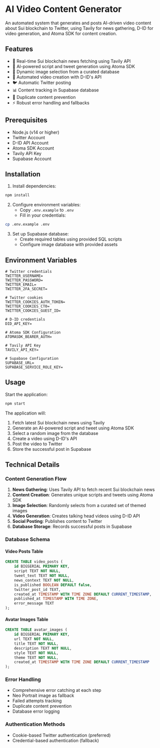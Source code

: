 # AI Video Content Generator

An automated system that generates and posts AI-driven video content about Sui blockchain to Twitter, using Tavily for news gathering, D-ID for video generation, and Atoma SDK for content creation.

## Features

- 📰 Real-time Sui blockchain news fetching using Tavily API
- 🤖 AI-powered script and tweet generation using Atoma SDK
- 🎨 Dynamic image selection from a curated database
- 🎥 Automated video creation with D-ID's API
- 🐦 Automatic Twitter posting
- 📊 Content tracking in Supabase database
- 🔄 Duplicate content prevention
- ⚡ Robust error handling and fallbacks

## Prerequisites

- Node.js (v14 or higher)
- Twitter Account
- D-ID API Account
- Atoma SDK Account
- Tavily API Key
- Supabase Account

## Installation

1. Install dependencies:

```bash
npm install
```

2. Configure environment variables:
   - Copy `.env.example` to `.env`
   - Fill in your credentials:

```bash
cp .env.example .env
```

3. Set up Supabase database:
   - Create required tables using provided SQL scripts
   - Configure image database with provided assets

## Environment Variables

```env
# Twitter credentials
TWITTER_USERNAME=
TWITTER_PASSWORD=
TWITTER_EMAIL=
TWITTER_2FA_SECRET=

# Twitter cookies
TWITTER_COOKIES_AUTH_TOKEN=
TWITTER_COOKIES_CT0=
TWITTER_COOKIES_GUEST_ID=

# D-ID credentials
DID_API_KEY=

# Atoma SDK Configuration
ATOMASDK_BEARER_AUTH=

# Tavily API Key
TAVILY_API_KEY=

# Supabase Configuration
SUPABASE_URL=
SUPABASE_SERVICE_ROLE_KEY=
```

## Usage

Start the application:

```bash
npm start
```

The application will:

1. Fetch latest Sui blockchain news using Tavily
2. Generate an AI-powered script and tweet using Atoma SDK
3. Select a random image from the database
4. Create a video using D-ID's API
5. Post the video to Twitter
6. Store the successful post in Supabase

## Technical Details

### Content Generation Flow

1. **News Gathering**: Uses Tavily API to fetch recent Sui blockchain news
2. **Content Creation**: Generates unique scripts and tweets using Atoma SDK
3. **Image Selection**: Randomly selects from a curated set of themed images
4. **Video Generation**: Creates talking head videos using D-ID API
5. **Social Posting**: Publishes content to Twitter
6. **Database Storage**: Records successful posts in Supabase

### Database Schema

#### Video Posts Table

```sql
CREATE TABLE video_posts (
    id BIGSERIAL PRIMARY KEY,
    script TEXT NOT NULL,
    tweet_text TEXT NOT NULL,
    news_context TEXT NOT NULL,
    is_published BOOLEAN DEFAULT false,
    twitter_post_id TEXT,
    created_at TIMESTAMP WITH TIME ZONE DEFAULT CURRENT_TIMESTAMP,
    published_at TIMESTAMP WITH TIME ZONE,
    error_message TEXT
);
```

#### Avatar Images Table

```sql
CREATE TABLE avatar_images (
    id BIGSERIAL PRIMARY KEY,
    url TEXT NOT NULL,
    title TEXT NOT NULL,
    description TEXT NOT NULL,
    style TEXT NOT NULL,
    theme TEXT NOT NULL,
    created_at TIMESTAMP WITH TIME ZONE DEFAULT CURRENT_TIMESTAMP
);
```

### Error Handling

- Comprehensive error catching at each step
- Neo Portrait image as fallback
- Failed attempts tracking
- Duplicate content prevention
- Database error logging

### Authentication Methods

- Cookie-based Twitter authentication (preferred)
- Credential-based authentication (fallback)
